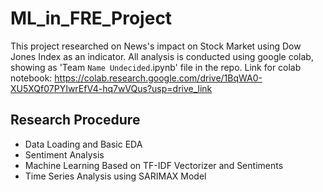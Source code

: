 # ML_in_FRE_Project
This project researched on News's impact on Stock Market using Dow Jones Index as an indicator.
All analysis is conducted using google colab, showing as 'Team `Name Undecided`.ipynb' file in the repo.
Link for colab notebook: https://colab.research.google.com/drive/1BqWA0-XU5XQf07PYIwrEfV4-hq7wVQus?usp=drive_link
## Research Procedure
* Data Loading and Basic EDA
* Sentiment Analysis
* Machine Learning Based on TF-IDF Vectorizer and Sentiments
* Time Series Analysis using SARIMAX Model

